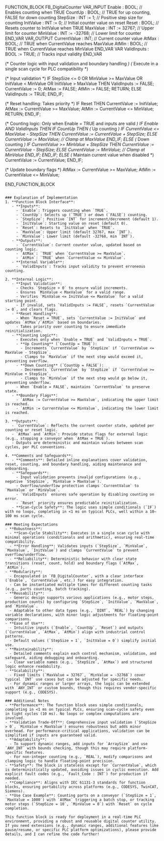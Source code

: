 FUNCTION_BLOCK FB_DigitalCounter
VAR_INPUT
    Enable : BOOL;              // Enables counting when TRUE
    CountUp : BOOL;             // TRUE for up counting, FALSE for down counting
    StepSize : INT := 1;        // Positive step size for counting
    InitValue : INT := 0;       // Initial counter value on reset
    Reset : BOOL;               // Resets counter to InitValue when TRUE
    MaxValue : INT := 32767;    // Upper limit for counter
    MinValue : INT := -32768;   // Lower limit for counter
END_VAR
VAR_OUTPUT
    CurrentValue : INT;         // Current counter value
    AtMax : BOOL;               // TRUE when CurrentValue reaches MaxValue
    AtMin : BOOL;               // TRUE when CurrentValue reaches MinValue
END_VAR
VAR
    ValidInputs : BOOL := TRUE; // Tracks input validity
END_VAR

(* Counter logic with input validation and boundary handling *)
(* Execute in a single scan cycle for PLC compatibility *)

(* Input validation *)
IF StepSize <= 0 OR MinValue >= MaxValue OR 
   InitValue < MinValue OR InitValue > MaxValue THEN
    ValidInputs := FALSE;
    CurrentValue := 0;
    AtMax := FALSE;
    AtMin := FALSE;
    RETURN;
ELSE
    ValidInputs := TRUE;
END_IF;

(* Reset handling: Takes priority *)
IF Reset THEN
    CurrentValue := InitValue;
    AtMax := CurrentValue >= MaxValue;
    AtMin := CurrentValue <= MinValue;
    RETURN;
END_IF;

(* Counting logic: Only when Enable = TRUE and inputs are valid *)
IF Enable AND ValidInputs THEN
    IF CountUp THEN
        (* Up counting *)
        IF CurrentValue <= MaxValue - StepSize THEN
            CurrentValue := CurrentValue + StepSize;
        ELSE
            CurrentValue := MaxValue; // Clamp at MaxValue
        END_IF;
    ELSE
        (* Down counting *)
        IF CurrentValue >= MinValue + StepSize THEN
            CurrentValue := CurrentValue - StepSize;
        ELSE
            CurrentValue := MinValue; // Clamp at MinValue
        END_IF;
    END_IF;
ELSE
    (* Maintain current value when disabled *)
    CurrentValue := CurrentValue;
END_IF;

(* Update boundary flags *)
AtMax := CurrentValue >= MaxValue;
AtMin := CurrentValue <= MinValue;

END_FUNCTION_BLOCK
```

### Explanation of Implementation
1. **Function Block Interface**:
   - **Inputs**:
     - `Enable`: Triggers counting when `TRUE`.
     - `CountUp`: Selects up (`TRUE`) or down (`FALSE`) counting.
     - `StepSize`: Positive `INT` for increment/decrement (default 1).
     - `InitValue`: Starting value on reset (default 0).
     - `Reset`: Resets to `InitValue` when `TRUE`.
     - `MaxValue`: Upper limit (default 32767, max `INT`).
     - `MinValue`: Lower limit (default -32768, min `INT`).
   - **Outputs**:
     - `CurrentValue`: Current counter value, updated based on counting logic.
     - `AtMax`: `TRUE` when `CurrentValue >= MaxValue`.
     - `AtMin`: `TRUE` when `CurrentValue <= MinValue`.
   - **Internal Variable**:
     - `ValidInputs`: Tracks input validity to prevent erroneous counting.

2. **Internal Logic**:
   - **Input Validation**:
     - Checks `StepSize > 0` to ensure valid increments.
     - Ensures `MinValue < MaxValue` for a valid range.
     - Verifies `MinValue <= InitValue <= MaxValue` for a valid starting point.
     - If invalid, sets `ValidInputs := FALSE`, resets `CurrentValue := 0`, and clears flags.
   - **Reset Handling**:
     - When `Reset = TRUE`, sets `CurrentValue := InitValue` and updates `AtMax`/`AtMin` based on boundaries.
     - Takes priority over counting to ensure immediate reinitialization.
   - **Counting Logic**:
     - Executes only when `Enable = TRUE` and `ValidInputs = TRUE`.
     - **Up Counting** (`CountUp = TRUE`):
       - Increments `CurrentValue` by `StepSize` if `CurrentValue <= MaxValue - StepSize`.
       - Clamps to `MaxValue` if the next step would exceed it, preventing overflow.
     - **Down Counting** (`CountUp = FALSE`):
       - Decrements `CurrentValue` by `StepSize` if `CurrentValue >= MinValue + StepSize`.
       - Clamps to `MinValue` if the next step would go below it, preventing underflow.
     - When `Enable = FALSE`, maintains `CurrentValue` to preserve state.
   - **Boundary Flags**:
     - `AtMax := CurrentValue >= MaxValue`, indicating the upper limit is reached.
     - `AtMin := CurrentValue <= MinValue`, indicating the lower limit is reached.

3. **Outputs**:
   - `CurrentValue`: Reflects the current counter state, updated per counting or reset logic.
   - `AtMax` and `AtMin`: Provide status flags for external logic (e.g., stopping a conveyor when `AtMax = TRUE`).
   - Outputs are deterministic and maintain values between scan cycles, per PLC conventions.

4. **Comments and Safeguards**:
   - **Comments**: Detailed inline explanations cover validation, reset, counting, and boundary handling, aiding maintenance and onboarding.
   - **Safeguards**:
     - Input validation prevents invalid configurations (e.g., negative `StepSize`, `MinValue > MaxValue`).
     - Overflow/underflow protection clamps `CurrentValue` to `MaxValue` or `MinValue`.
     - `ValidInputs` ensures safe operation by disabling counting on error.
     - `Reset` priority ensures predictable reinitialization.
   - **Scan-Cycle Safety**: The logic uses simple conditionals (`IF`) with no loops, completing in <1 ms on typical PLCs, well within a 10–100 ms scan cycle.

### Meeting Expectations
- **Robustness**:
  - **Scan-Cycle Stability**: Executes in a single scan cycle with minimal operations (conditionals and arithmetic), ensuring real-time compatibility.
  - **Error Handling**: Validates inputs (`StepSize`, `MinValue`, `MaxValue`, `InitValue`) and clamps `CurrentValue` to prevent overflow/underflow.
  - **Reliability**: Deterministic behavior with clear state transitions (reset, count, hold) and boundary flags (`AtMax`, `AtMin`).
- **Modularity**:
  - Encapsulated in `FB_DigitalCounter`, with a clear interface (`Enable`, `CurrentValue`, etc.) for easy integration.
  - Can be instantiated multiple times for different counting tasks (e.g., parts counting, batch tracking).
- **Reusability**:
  - Generic design supports various applications (e.g., motor steps, production counts) by configuring `StepSize`, `InitValue`, `MaxValue`, and `MinValue`.
  - Adaptable to other data types (e.g., `DINT`, `REAL`) by changing variable declarations, with minor logic adjustments for floating-point comparisons.
- **Ease of Use**:
  - Intuitive inputs (`Enable`, `CountUp`, `Reset`) and outputs (`CurrentValue`, `AtMax`, `AtMin`) align with industrial control patterns.
  - Default values (`StepSize = 1`, `InitValue = 0`) simplify initial use.
- **Maintainability**:
  - Detailed comments explain each control mechanism, validation, and safeguard, aiding debugging and onboarding.
  - Clear variable names (e.g., `StepSize`, `AtMax`) and structured logic enhance readability.
- **Scalability**:
  - Fixed limits (`MaxValue = 32767`, `MinValue = -32768`) cover typical `INT` use cases but can be adjusted for specific needs.
  - For dynamic ranges or larger arrays, the logic can be extended with `ANY_INT` or custom bounds, though this requires vendor-specific support (e.g., CODESYS).

### Additional Notes
- **Performance**: The function block uses simple conditionals, completing in <1 ms on typical PLCs, ensuring scan-cycle safety even in tight cycles (10 ms). No loops or complex computations are involved.
- **Validation Trade-Off**: Comprehensive input validation (`StepSize > 0`, `MinValue < MaxValue`) ensures robustness but adds minor overhead. For performance-critical applications, validation can be simplified if inputs are guaranteed valid.
- **Adaptability**: 
  - To support dynamic ranges, add inputs for `ArraySize` and use `ANY_INT` with bounds checking, though this may require platform-specific features.
  - For non-integer counting (e.g., `REAL`), modify comparisons and clamping logic to handle floating-point precision.
- **Safety**: The block is stateless except for `CurrentValue`, which is deterministically updated, avoiding issues in cyclic execution. Add explicit fault codes (e.g., `Fault_Code : INT`) for production if needed.
- **Compliance**: Aligns with IEC 61131-3 standards for function blocks, ensuring portability across platforms (e.g., CODESYS, TwinCAT, Siemens).
- **Use Case Example**: Counting parts on a conveyor (`StepSize = 1`, `MaxValue = 1000`) with `AtMax` triggering a batch stop, or tracking motor steps (`StepSize = 10`, `MinValue = 0`) with `Reset` on cycle completion.

This function block is ready for deployment in a real-time PLC environment, providing a robust and reusable digital counter utility. If you need extensions (e.g., dynamic ranges, additional features like pause/resume, or specific PLC platform optimizations), please provide details, and I can refine the code further!
